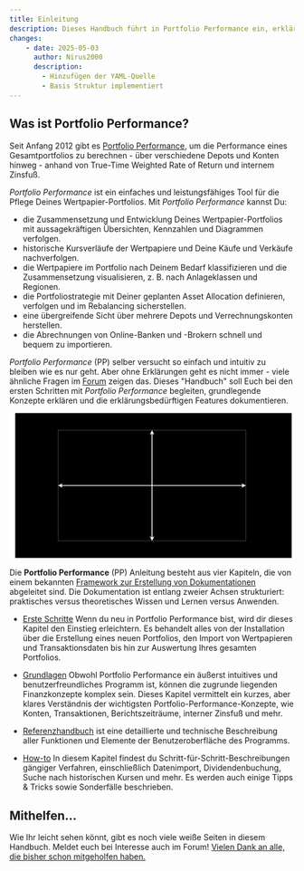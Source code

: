 ```yaml
---
title: Einleitung
description: Dieses Handbuch führt in Portfolio Performance ein, erklärt Portfolioverwaltung, Performance-Berechnung (TWRR, interner Zinsfuß) und erste Schritte (Portfolio-Datei, Wertpapiere, Import). Es betont die Vorteile gegenüber Excel und ruft zur Mitarbeit auf. Struktur basiert auf Diataxis (Erste Schritte, Grundlagen, How-to, Referenz).
changes:
    - date: 2025-05-03
      author: Nirus2000
      description:
        - Hinzufügen der YAML-Quelle
        - Basis Struktur implementiert
---
```


## Was ist Portfolio Performance?

Seit Anfang 2012 gibt es [Portfolio Performance](https://portfolio-performance.info), um die Performance eines Gesamtportfolios zu berechnen - über verschiedene Depots und Konten hinweg - anhand von True-Time Weighted Rate of Return und internem Zinsfuß.

*Portfolio Performance* ist ein einfaches und leistungsfähiges Tool für die Pflege Deines Wertpapier-Portfolios. Mit *Portfolio Performance* kannst Du:

- die Zusammensetzung und Entwicklung Deines Wertpapier-Portfolios mit aussagekräftigen Übersichten, Kennzahlen und Diagrammen verfolgen.
- historische Kursverläufe der Wertpapiere und Deine Käufe und Verkäufe nachverfolgen.
- die Wertpapiere im Portfolio nach Deinem Bedarf klassifizieren und die Zusammensetzung visualisieren, z. B. nach Anlageklassen und Regionen.
- die Portfoliostrategie mit Deiner geplanten Asset Allocation definieren, verfolgen und im Rebalancing sicherstellen.
- eine übergreifende Sicht über mehrere Depots und Verrechnungskonten herstellen.
- die Abrechnungen von Online-Banken und -Brokern schnell und bequem zu importieren.


*Portfolio Performance* (PP) selber versucht so einfach und intuitiv zu bleiben wie es nur geht. Aber ohne Erklärungen geht es nicht immer - viele ähnliche Fragen im [Forum](https://forum.portfolio-performance.info) zeigen das. Dieses "Handbuch" soll Euch bei den ersten Schritten mit *Portfolio Performance* begleiten, grundlegende Konzepte erklären und die erklärungsbedürftigen Features dokumentieren.

![](images/doku_framework.svg)

Die **Portfolio Performance** (PP) Anleitung besteht aus vier Kapiteln, die von einem bekannten [Framework zur Erstellung von Dokumentationen](https://fachglossar.platinus.at/docs/Glossar/D-Glossar/Diataxis-Framework/) abgeleitet sind. Die Dokumentation ist entlang zweier Achsen strukturiert: praktisches versus theoretisches Wissen und Lernen versus Anwenden.

- [Erste Schritte](index.md)
Wenn du neu in Portfolio Performance bist, wird dir dieses Kapitel den Einstieg erleichtern.
Es behandelt alles von der Installation über die Erstellung eines neuen Portfolios, den Import von Wertpapieren und Transaktionsdaten bis hin zur Auswertung Ihres gesamten Portfolios.

- [Grundlagen](grundlagen/index.md)
Obwohl Portfolio Performance ein äußerst intuitives und benutzerfreundliches Programm ist, können die zugrunde liegenden Finanzkonzepte komplex sein. Dieses Kapitel vermittelt ein kurzes, aber klares Verständnis der wichtigsten Portfolio-Performance-Konzepte, wie Konten, Transaktionen, Berichtszeiträume, interner Zinsfuß und mehr.

- [Referenzhandbuch](referenzhandbuch/index.md)
ist eine detaillierte und technische Beschreibung aller Funktionen und Elemente der Benutzeroberfläche des Programms.

- [How-to](how-to/index.md)
In diesem Kapitel findest du Schritt-für-Schritt-Beschreibungen gängiger Verfahren, einschließlich Datenimport, Dividendenbuchung, Suche nach historischen Kursen und mehr. Es werden auch einige Tipps & Tricks sowie Sonderfälle beschrieben.

## Mithelfen...

Wie Ihr leicht sehen könnt, gibt es noch viele weiße Seiten in diesem Handbuch. 
Meldet euch bei Interesse auch im Forum! [Vielen Dank an alle, die bisher schon mitgeholfen haben.](https://github.com/portfolio-performance/portfolio-help/graphs/contributors)
